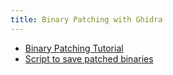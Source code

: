 ```yaml
---
title: Binary Patching with Ghidra
---
```



- [Binary Patching
  Tutorial](https://materials.rangeforce.com/tutorial/2020/04/12/Patching-Binaries/)
- [Script to save patched
  binaries](https://github.com/schlafwandler/ghidra_SavePatch)
